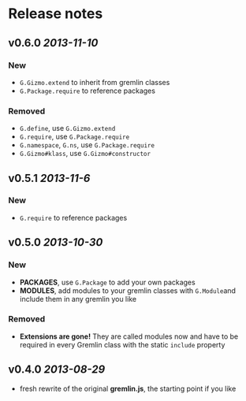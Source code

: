 # Release notes

## v0.6.0 *2013-11-10*

### New

- `G.Gizmo.extend` to inherit from gremlin classes
- `G.Package.require` to reference packages

### Removed

- `G.define`, use `G.Gizmo.extend`
- `G.require`, use `G.Package.require`
- `G.namespace`, `G.ns`, use `G.Package.require`
- `G.Gizmo#klass`, use `G.Gizmo#constructor` 

## v0.5.1 *2013-11-6*

### New

- `G.require` to reference packages

## v0.5.0 *2013-10-30*

### New

- **PACKAGES**, use `G.Package` to add your own packages
- **MODULES**, add modules to your gremlin classes with `G.Module`and include them in any gremlin you like

### Removed

- **Extensions are gone!** They are called modules now and have to be required in every Gremlin class with the static `include` property

## v0.4.0 *2013-08-29*

- fresh rewrite of the original **gremlin.js**, the starting point if you like